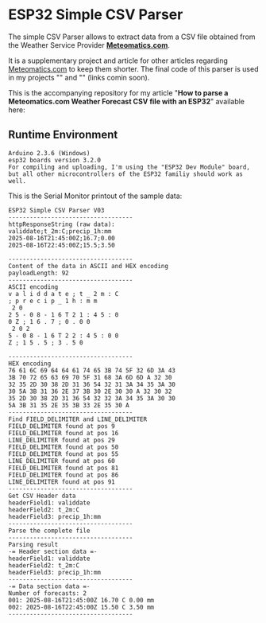 # ESP32 Simple CSV Parser
The simple CSV Parser allows to extract data from a CSV file obtained from the Weather Service Provider **[Meteomatics.com](https://www.meteomatics.com/)**.

It is a supplementary project and article for other articles regarding [Meteomatics.com](https://www.meteomatics.com/) to keep them shorter. The final code of this parser is used in my projects "" and "" (links comin soon).

This is the accompanying repository for my article "**How to parse a Meteomatics.com Weather Forecast CSV file with an ESP32**" available here:

## Runtime Environment
````plaintext
Arduino 2.3.6 (Windows)
esp32 boards version 3.2.0
For compiling and uploading, I'm using the "ESP32 Dev Module" board, but all other microcontrollers of the ESP32 familiy should work as well.
````

This is the Serial Monitor printout of the sample data:
````plaintext
ESP32 Simple CSV Parser V03
-----------------------------------
httpResponseString (raw data):
validdate;t_2m:C;precip_1h:mm
2025-08-16T21:45:00Z;16.7;0.00
2025-08-16T22:45:00Z;15.5;3.50

-----------------------------------
Content of the data in ASCII and HEX encoding
payloadLength: 92
-----------------------------------
ASCII encoding
v a l i d d a t e ; t _ 2 m : C 
; p r e c i p _ 1 h : m m 
 2 0 
2 5 - 0 8 - 1 6 T 2 1 : 4 5 : 0 
0 Z ; 1 6 . 7 ; 0 . 0 0 
 2 0 2 
5 - 0 8 - 1 6 T 2 2 : 4 5 : 0 0 
Z ; 1 5 . 5 ; 3 . 5 0 
 
-----------------------------------
HEX encoding
76 61 6C 69 64 64 61 74 65 3B 74 5F 32 6D 3A 43 
3B 70 72 65 63 69 70 5F 31 68 3A 6D 6D A 32 30 
32 35 2D 30 38 2D 31 36 54 32 31 3A 34 35 3A 30 
30 5A 3B 31 36 2E 37 3B 30 2E 30 30 A 32 30 32 
35 2D 30 38 2D 31 36 54 32 32 3A 34 35 3A 30 30 
5A 3B 31 35 2E 35 3B 33 2E 35 30 A 
-----------------------------------
Find FIELD_DELIMITER and LINE_DELIMITER
FIELD_DELIMITER found at pos 9
FIELD_DELIMITER found at pos 16
LINE_DELIMITER found at pos 29
FIELD_DELIMITER found at pos 50
FIELD_DELIMITER found at pos 55
LINE_DELIMITER found at pos 60
FIELD_DELIMITER found at pos 81
FIELD_DELIMITER found at pos 86
LINE_DELIMITER found at pos 91
-----------------------------------
Get CSV Header data
headerField1: validdate
headerField2: t_2m:C
headerField3: precip_1h:mm
-----------------------------------
Parse the complete file
-----------------------------------
Parsing result
-= Header section data =-
headerField1: validdate
headerField2: t_2m:C
headerField3: precip_1h:mm
-----------------------------------
-= Data section data =-
Number of forecasts: 2
001: 2025-08-16T21:45:00Z 16.70 C 0.00 mm
002: 2025-08-16T22:45:00Z 15.50 C 3.50 mm
-----------------------------------

````
